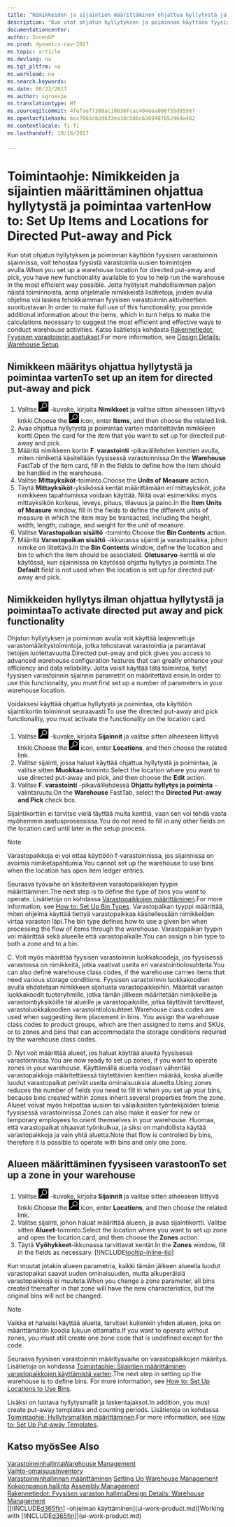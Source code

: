 ```yaml
---
title: "Nimikkeiden ja sijaintien määrittäminen ohjattua hyllytystä ja poimintaa varten"
description: "Kun otat ohjatun hyllytyksen ja poiminnan käyttöön fyysisen varastoinnin sijainnissa, voit tehostaa fyysistä varastointia uusien toimintojen avulla."
documentationcenter: 
author: SorenGP
ms.prod: dynamics-nav-2017
ms.topic: article
ms.devlang: na
ms.tgt_pltfrm: na
ms.workload: na
ms.search.keywords: 
ms.date: 08/23/2017
ms.author: sgroespe
ms.translationtype: HT
ms.sourcegitcommit: 4fefaef7380ac10836fcac404eea006f55d8556f
ms.openlocfilehash: 6ec7065cb2d633ea18c586c6369487052464a482
ms.contentlocale: fi-fi
ms.lasthandoff: 10/16/2017

---
```

# <a name="how-to-set-up-items-and-locations-for-directed-put-away-and-pick"></a><span data-ttu-id="20292-103">Toimintaohje: Nimikkeiden ja sijaintien määrittäminen ohjattua hyllytystä ja poimintaa varten</span><span class="sxs-lookup"><span data-stu-id="20292-103">How to: Set Up Items and Locations for Directed Put-away and Pick</span></span>
<span data-ttu-id="20292-104">Kun otat ohjatun hyllytyksen ja poiminnan käyttöön fyysisen varastoinnin sijainnissa, voit tehostaa fyysistä varastointia uusien toimintojen avulla.</span><span class="sxs-lookup"><span data-stu-id="20292-104">When you set up a warehouse location for directed put-away and pick, you have new functionality available to you to help run the warehouse in the most efficient way possible.</span></span> <span data-ttu-id="20292-105">Jotta hyötyisit mahdollisimman paljon näistä toiminnoista, anna ohjelmalle nimikkeistä lisätietoja, joiden avulla ohjelma voi laskea tehokkaimman fyysisen varastoinnin aktiviteettien suoritustavan.</span><span class="sxs-lookup"><span data-stu-id="20292-105">In order to make full use of this functionality, you provide additional information about the items, which in turn helps to make the calculations necessary to suggest the most efficient and effective ways to conduct warehouse activities.</span></span> <span data-ttu-id="20292-106">Katso lisätietoja kohdasta [Rakennetiedot: Fyysisen varastoinnin asetukset](design-details-warehouse-setup.md).</span><span class="sxs-lookup"><span data-stu-id="20292-106">For more information, see [Design Details: Warehouse Setup](design-details-warehouse-setup.md).</span></span>

## <a name="to-set-up-an-item-for-directed-put-away-and-pick"></a><span data-ttu-id="20292-107">Nimikkeen määritys ohjattua hyllytystä ja poimintaa varten</span><span class="sxs-lookup"><span data-stu-id="20292-107">To set up an item for directed put-away and pick</span></span>  
1.  <span data-ttu-id="20292-108">Valitse ![Etsi sivu tai raportti](media/ui-search/search_small.png "Etsi sivu tai raportti -kuvake") -kuvake, kirjoita **Nimikkeet** ja valitse sitten aiheeseen liittyvä linkki.</span><span class="sxs-lookup"><span data-stu-id="20292-108">Choose the ![Search for Page or Report](media/ui-search/search_small.png "Search for Page or Report icon") icon, enter **Items**, and then choose the related link.</span></span>  
2.  <span data-ttu-id="20292-109">Avaa ohjattua hyllytystä ja poimintaa varten määritettävän nimikkeen kortti.</span><span class="sxs-lookup"><span data-stu-id="20292-109">Open the card for the item that you want to set up for directed put-away and pick.</span></span>
3. <span data-ttu-id="20292-110">Määritä nimikkeen kortin **F. varastointi** -pikavälilehden kenttien avulla, miten nimikettä käsitellään fyysisessä varastoinnissa.</span><span class="sxs-lookup"><span data-stu-id="20292-110">On the **Warehouse** FastTab of the item card, fill in the fields to define how the item should be handled in the warehouse.</span></span>  
4.  <span data-ttu-id="20292-111">Valitse **Mittayksiköt**-toiminto.</span><span class="sxs-lookup"><span data-stu-id="20292-111">Choose the **Units of Measure** action.</span></span>
5. <span data-ttu-id="20292-112">Täytä **Mittayksiköt**-yksikössä kentät määrittämään eri mittayksiköt, joita nimikkeen tapahtumissa voidaan käyttää. Niitä ovat esimerkiksi myös mittayksikön korkeus, leveys, pituus, tilavuus ja paino.</span><span class="sxs-lookup"><span data-stu-id="20292-112">In the **Item Units of Measure** window, fill in the fields to define the different units of measure in which the item may be transacted, including the height, width, length, cubage, and weight for the unit of measure.</span></span>
6. <span data-ttu-id="20292-113">Valitse **Varastopaikan sisältö** -toiminto.</span><span class="sxs-lookup"><span data-stu-id="20292-113">Choose the **Bin Contents** action.</span></span>
7. <span data-ttu-id="20292-114">Määritä **Varastopaikan sisältö** -ikkunassa sijainti ja varastopaikka, johon nimike on liitettävä.</span><span class="sxs-lookup"><span data-stu-id="20292-114">In the **Bin Contents** window, define the location and bin to which the item should be associated.</span></span> <span data-ttu-id="20292-115">**Oletusarvo**-kenttä ei ole käytössä, kun sijainnissa on käytössä ohjattu hyllytys ja poiminta.</span><span class="sxs-lookup"><span data-stu-id="20292-115">The **Default** field is not used when the location is set up for directed put-away and pick.</span></span>  

## <a name="to-activate-directed-put-away-and-pick-functionality"></a><span data-ttu-id="20292-116">Nimikkeiden hyllytys ilman ohjattua hyllytystä ja poimintaa</span><span class="sxs-lookup"><span data-stu-id="20292-116">To activate directed put away and pick functionality</span></span>  
<span data-ttu-id="20292-117">Ohjatun hyllytyksen ja poiminnan avulla voit käyttää laajennettuja varastomääritystoimintoja, jotka tehostavat varastointia ja parantavat tietojen luotettavuutta.</span><span class="sxs-lookup"><span data-stu-id="20292-117">Directed put-away and pick gives you access to advanced warehouse configuration features that can greatly enhance your efficiency and data reliability.</span></span> <span data-ttu-id="20292-118">Jotta voisit käyttää tätä toimintoa, tietyt fyysisen varastoinnin sijainnin parametrit on määritettävä ensin.</span><span class="sxs-lookup"><span data-stu-id="20292-118">In order to use this functionality, you must first set up a number of parameters in your warehouse location.</span></span>  

<span data-ttu-id="20292-119">Voidaksesi käyttää ohjattua hyllytystä ja poimintaa, ota käyttöön sijaintikortin toiminnot seuraavasti:</span><span class="sxs-lookup"><span data-stu-id="20292-119">To use the directed put-away and pick functionality, you must activate the functionality on the location card.</span></span>    
1.  <span data-ttu-id="20292-120">Valitse ![Etsi sivu tai raportti](media/ui-search/search_small.png "Etsi sivu tai raportti -kuvake") -kuvake, kirjoita **Sijainnit** ja valitse sitten aiheeseen liittyvä linkki.</span><span class="sxs-lookup"><span data-stu-id="20292-120">Choose the ![Search for Page or Report](media/ui-search/search_small.png "Search for Page or Report icon") icon, enter **Locations**, and then choose the related link.</span></span>  
2.  <span data-ttu-id="20292-121">Valitse sijainti, jossa haluat käyttää ohjattua hyllytystä ja poimintaa, ja valitse sitten **Muokkaa**-toiminto.</span><span class="sxs-lookup"><span data-stu-id="20292-121">Select the location where you want to use directed put-away and pick, and then choose the **Edit** action.</span></span>  
3.  <span data-ttu-id="20292-122">Valitse **F. varastointi** -pikavälilehdessä **Ohjattu hyllytys ja poiminta** -valintaruutu.</span><span class="sxs-lookup"><span data-stu-id="20292-122">On the **Warehouse** FastTab, select the **Directed Put-away and Pick** check box.</span></span>  

<span data-ttu-id="20292-123">Sijaintikorttiin ei tarvitse vielä täyttää muita kenttiä, vaan sen voi tehdä vasta myöhemmin asetusprosessissa.</span><span class="sxs-lookup"><span data-stu-id="20292-123">You do not need to fill in any other fields on the location card until later in the setup process.</span></span>  

> [!NOTE]  
>  <span data-ttu-id="20292-124">Varastopaikkoja ei voi ottaa käyttöön f-varastoinnissa, jos sijainnissa on avoimia nimiketapahtumia.</span><span class="sxs-lookup"><span data-stu-id="20292-124">You cannot set up the warehouse to use bins when the location has open item ledger entries.</span></span>  

<span data-ttu-id="20292-125">Seuraava työvaihe on käsiteltävien varastopaikkojen tyypin määrittäminen.</span><span class="sxs-lookup"><span data-stu-id="20292-125">The next step is to define the type of bins you want to operate.</span></span> <span data-ttu-id="20292-126">Lisätietoja on kohdassa [Varastopaikkojen määrittäminen](warehouse-how-to-set-up-bin-types.md).</span><span class="sxs-lookup"><span data-stu-id="20292-126">For more information, see [How to: Set Up Bin Types](warehouse-how-to-set-up-bin-types.md).</span></span> <span data-ttu-id="20292-127">Varastopaikan tyyppi määrittää, miten ohjelma käyttää tiettyä varastopaikkaa käsitellessään nimikkeiden virtaa varaston läpi.</span><span class="sxs-lookup"><span data-stu-id="20292-127">The bin type defines how to use a given bin when processing the flow of items through the warehouse.</span></span> <span data-ttu-id="20292-128">Varastopaikan tyypin voi määrittää sekä alueelle että varastopaikalle.</span><span class="sxs-lookup"><span data-stu-id="20292-128">You can assign a bin type to both a zone and to a bin.</span></span>  

<span data-ttu-id="20292-129">C. Voit myös määrittää fyysisen varastoinnin luokkakoodeja, jos fyysisessä varastossa on nimikkeitä, jotka vaativat useita eri varastointiolosuhteita.</span><span class="sxs-lookup"><span data-stu-id="20292-129">You can also define warehouse class codes, if the warehouse carries items that need various storage conditions.</span></span> <span data-ttu-id="20292-130">Fyysisen varastoinnin luokkakoodien avulla ehdotetaan nimikkeen sijoitusta varastopaikkoihin. Määrität varaston luokkakoodit tuoteryhmille, jotka tämän jälkeen määritetään nimikkeille ja varastointiyksiköille tai alueille ja varastopaikoille, jotka täyttävät tarvittavat, varastoluokkakoodien varastointiolosuhteet.</span><span class="sxs-lookup"><span data-stu-id="20292-130">Warehouse class codes are used when suggesting item placement in bins. You assign the warehouse class codes to product groups, which are then assigned to items and SKUs, or to zones and bins that can accommodate the storage conditions required by the warehouse class codes.</span></span>  

<span data-ttu-id="20292-131">D. Nyt voit määrittää alueet, jos haluat käyttää alueita fyysisessä varastoinnissa.</span><span class="sxs-lookup"><span data-stu-id="20292-131">You are now ready to set up zones, if you want to operate zones in your warehouse.</span></span> <span data-ttu-id="20292-132">Käyttämällä alueita voidaan vähentää varastopaikkoja määritettäessä täytettävien kenttien määrää, koska alueille luodut varastopaikat perivät useita ominaisuuksia alueelta.</span><span class="sxs-lookup"><span data-stu-id="20292-132">Using zones reduces the number of fields you need to fill in when you set up your bins, because bins created within zones inherit several properties from the zone.</span></span> <span data-ttu-id="20292-133">Alueet voivat myös helpottaa uusien tai väliaikaisten työntekijöiden toimia fyysisessä varastoinnissa.</span><span class="sxs-lookup"><span data-stu-id="20292-133">Zones can also make it easier for new or temporary employees to orient themselves in your warehouse.</span></span> <span data-ttu-id="20292-134">Huomaa, että varastopaikat ohjaavat työnkulkua, ja siksi on mahdollista käytää varastopaikkoja ja vain yhtä aluetta.</span><span class="sxs-lookup"><span data-stu-id="20292-134">Note that flow is controlled by bins, therefore it is possible to operate with bins and only one zone.</span></span>  

## <a name="to-set-up-a-zone-in-your-warehouse"></a><span data-ttu-id="20292-135">Alueen määrittäminen fyysiseen varastoon</span><span class="sxs-lookup"><span data-stu-id="20292-135">To set up a zone in your warehouse</span></span>  
1.  <span data-ttu-id="20292-136">Valitse ![Etsi sivu tai raportti](media/ui-search/search_small.png "Etsi sivu tai raportti -kuvake") -kuvake, kirjoita **Sijainnit** ja valitse sitten aiheeseen liittyvä linkki.</span><span class="sxs-lookup"><span data-stu-id="20292-136">Choose the ![Search for Page or Report](media/ui-search/search_small.png "Search for Page or Report icon") icon, enter **Locations**, and then choose the related link.</span></span>  
2.  <span data-ttu-id="20292-137">Valitse sijainti, johon haluat määrittää alueen, ja avaa sijaintikortti. Valitse sitten **Alueet**-toiminto.</span><span class="sxs-lookup"><span data-stu-id="20292-137">Select the location where you want to set up zone and open the location card, and then choose the **Zones** action.</span></span>  
3.  <span data-ttu-id="20292-138">Täytä **Vyöhykkeet**-ikkunassa tarvittavat kentät.</span><span class="sxs-lookup"><span data-stu-id="20292-138">In the **Zones** window, fill in the fields as necessary.</span></span> [!INCLUDE[tooltip-inline-tip](includes/tooltip-inline-tip_md.md)]  

<span data-ttu-id="20292-139">Kun muutat jotakin alueen parametria, kaikki tämän jälkeen alueella luodut varastopaikat saavat uuden ominaisuuden, mutta alkuperäisiä varastopaikkoja ei muuteta.</span><span class="sxs-lookup"><span data-stu-id="20292-139">When you change a zone parameter, all bins created thereafter in that zone will have the new characteristics, but the original bins will not be changed.</span></span>  

> [!NOTE]  
>  <span data-ttu-id="20292-140">Vaikka et haluaisi käyttää alueita, tarvitset kuitenkin yhden alueen, joka on määrittämätön koodia lukuun ottamatta.</span><span class="sxs-lookup"><span data-stu-id="20292-140">If you want to operate without zones, you must still create one zone code that is undefined except for the code.</span></span>  

<span data-ttu-id="20292-141">Seuraava fyysisen varastoinnin määritysvaihe on varastopaikkojen määritys. Lisätietoja on kohdassa [Toimintaohje: Sijaintien määrittäminen varastopaikkojen käyttämistä varten](warehouse-how-to-set-up-locations-to-use-bins.md).</span><span class="sxs-lookup"><span data-stu-id="20292-141">The next step in setting up the warehouse is to define bins. For more information, see [How to: Set Up Locations to Use Bins](warehouse-how-to-set-up-locations-to-use-bins.md).</span></span>  

<span data-ttu-id="20292-142">Lisäksi on luotava hyllytysmallit ja laskentajaksot.</span><span class="sxs-lookup"><span data-stu-id="20292-142">In addition, you must create put-away templates and counting periods.</span></span> <span data-ttu-id="20292-143">Lisätietoja on kohdassa [Toimintaohje: Hyllytysmallien määrittäminen](warehouse-how-to-set-up-put-away-templates.md).</span><span class="sxs-lookup"><span data-stu-id="20292-143">For more information, see [How to: Set Up Put-away Templates](warehouse-how-to-set-up-put-away-templates.md).</span></span>  

## <a name="see-also"></a><span data-ttu-id="20292-144">Katso myös</span><span class="sxs-lookup"><span data-stu-id="20292-144">See Also</span></span>  
[<span data-ttu-id="20292-145">Varastoinninhallinta</span><span class="sxs-lookup"><span data-stu-id="20292-145">Warehouse Management</span></span>](warehouse-manage-warehouse.md)  
[<span data-ttu-id="20292-146">Vaihto-omaisuus</span><span class="sxs-lookup"><span data-stu-id="20292-146">Inventory</span></span>](inventory-manage-inventory.md)  
<span data-ttu-id="20292-147">[Varastoinninhallinnan määrittäminen](warehouse-setup-warehouse.md)   </span><span class="sxs-lookup"><span data-stu-id="20292-147">[Setting Up Warehouse Management](warehouse-setup-warehouse.md)   </span></span>  
<span data-ttu-id="20292-148">[Kokoonpanon hallinta](assembly-assemble-items.md)  </span><span class="sxs-lookup"><span data-stu-id="20292-148">[Assembly Management](assembly-assemble-items.md)  </span></span>  
[<span data-ttu-id="20292-149">Rakennetiedot: Fyysisen varaston hallinta</span><span class="sxs-lookup"><span data-stu-id="20292-149">Design Details: Warehouse Management</span></span>](design-details-warehouse-management.md)  
<span data-ttu-id="20292-150">[[!INCLUDE[d365fin](includes/d365fin_md.md)] -ohjelman käyttäminen](ui-work-product.md)</span><span class="sxs-lookup"><span data-stu-id="20292-150">[Working with [!INCLUDE[d365fin](includes/d365fin_md.md)]](ui-work-product.md)</span></span>  

